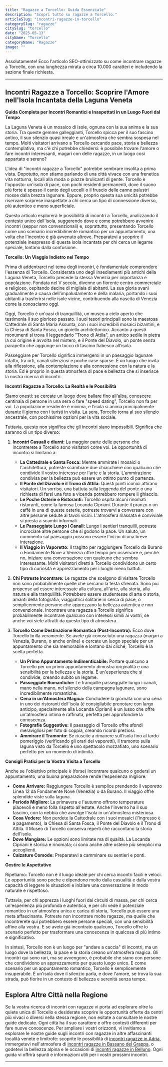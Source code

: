 ```yaml
---
title: "Ragazze a Torcello: Guida Essenziale"
description: "Scopri tutto su ragazze a Torcello."
articleSlug: "incontri-ragazze-in-torcello" 
categorySlug: "ragazze"
citySlug: "torcello"
date: "2025-05-13"
cityName: "Torcello"
categoryName: "Ragazze"
image: ""
---
```


Assolutamente! Ecco l'articolo SEO-ottimizzato su come incontrare ragazze a Torcello, con una lunghezza mirata a circa 10.000 caratteri e includendo la sezione finale richiesta.

---

## Incontri Ragazze a Torcello: Scoprire l'Amore nell'Isola Incantata della Laguna Veneta

**Guida Completa per Incontri Romantici e Inaspettati in un Luogo Fuori dal Tempo**

La Laguna Veneta è un mosaico di isole, ognuna con la sua anima e la sua storia. Tra queste gemme galleggianti, Torcello spicca per il suo fascino antico, il suo silenzio quasi irreale e un'atmosfera che sembra sospesa nel tempo. Molti visitatori arrivano a Torcello cercando pace, storia e bellezza contemplativa, ma c'è chi potrebbe chiedersi: è possibile trovare l'amore o fare incontri interessanti, magari con delle ragazze, in un luogo così appartato e sereno?

L'idea di "incontri ragazze a Torcello" potrebbe sembrare insolita a prima vista. Dopotutto, non stiamo parlando di una città vivace con una frenetica vita notturna, locali alla moda o piazze brulicanti di gente. Torcello è l'opposto: un'isola di pace, con pochi residenti permanenti, dove il suono più forte è spesso il canto degli uccelli o il fruscio delle canne palustri mosse dalla brezza lagunare. Eppure, proprio questa sua unicità potrebbe riservare sorprese inaspettate a chi cerca un tipo di connessione diverso, più autentico e meno superficiale.

Questo articolo esplorerà le possibilità di incontri a Torcello, analizzando il contesto unico dell'isola, suggerendo dove e come potrebbero avvenire incontri (seppur non convenzionali) e, soprattutto, presentando Torcello come uno scenario incredibilmente romantico per un appuntamento, una volta che l'incontro è già avvenuto altrove. Preparatevi a scoprire il potenziale inespresso di questa isola incantata per chi cerca un legame speciale, lontano dalla confusione.

**Torcello: Un Viaggio Indietro nel Tempo**

Prima di addentrarci nel tema degli incontri, è fondamentale comprendere l'essenza di Torcello. Considerata uno degli insediamenti più antichi della Laguna Veneta, Torcello precede la stessa Venezia per importanza e popolazione. Fondata nel V secolo, divenne un fiorente centro commerciale e religioso, ospitando decine di migliaia di abitanti. La sua gloria svanì gradualmente a causa dell'impaludamento e della malaria, portando i suoi abitanti a trasferirsi nelle isole vicine, contribuendo alla nascita di Venezia come la conosciamo oggi.

Oggi, Torcello è un'oasi di tranquillità, un museo a cielo aperto che testimonia il suo glorioso passato. I suoi tesori principali sono la maestosa Cattedrale di Santa Maria Assunta, con i suoi incredibili mosaici bizantini, e la Chiesa di Santa Fosca, un gioiello architettonico. Accanto a questi monumenti si trova il leggendario "Trono di Attila", un antico sedile in pietra la cui origine è avvolta nel mistero, e il Ponte del Diavolo, un ponte senza parapetto che aggiunge un tocco di fascino fiabesco all'isola.

Passeggiare per Torcello significa immergersi in un paesaggio lagunare intatto, tra orti, canali silenziosi e poche case sparse. È un luogo che invita alla riflessione, alla contemplazione e alla connessione con la natura e la storia. Ed è proprio in questa atmosfera di pace e bellezza che si inserisce la nostra ricerca di incontri.

**Incontri Ragazze a Torcello: La Realtà e le Possibilità**

Siamo onesti: se cercate un luogo dove ballare fino all'alba, conoscere centinaia di persone in una sera o fare "speed dating", Torcello non fa per voi. La popolazione residente è minima, e l'isola si anima principalmente durante il giorno con i turisti in visita. La sera, Torcello torna al suo silenzio ancestrale, con pochissime opzioni per la vita sociale.

Tuttavia, questo non significa che gli incontri siano impossibili. Significa che saranno di un tipo diverso:
1.  **Incontri Casuali e diurni:** La maggior parte delle persone che incontrerete a Torcello sono visitatori come voi. Le opportunità di incontro si limitano a:
    *   **La Cattedrale e Santa Fosca:** Mentre ammirate i mosaici o l'architettura, potreste scambiare due chiacchiere con qualcuno che condivide il vostro interesse per l'arte e la storia. L'ammirazione condivisa per la bellezza può essere un ottimo punto di partenza.
    *   **Il Ponte del Diavolo e il Trono di Attila:** Questi punti iconici attirano visitatori. Un sorriso, una battuta sulla leggenda del ponte o una richiesta di farsi una foto a vicenda potrebbero rompere il ghiaccio.
    *   **Le Poche Osterie e Ristoranti:** Torcello ospita alcuni rinomati ristoranti, come la famosa Locanda Cipriani. Durante il pranzo o un caffè in una di queste osterie, potreste trovarvi a conversare con altre persone sedute ai tavoli vicini. L'atmosfera rilassata e conviviale si presta a scambi informali.
    *   **Le Passeggiate Lungo i Canali:** Lungo i sentieri tranquilli, potreste incrociare altre persone che si godono la pace. Un saluto, un commento sul paesaggio possono essere l'inizio di una breve interazione.
    *   **Il Viaggio in Vaporetto:** Il tragitto per raggiungere Torcello da Burano o Fondamente Nove a Venezia offre tempo per osservare e, perché no, iniziare una conversazione con qualcuno che sembra interessante. Molti visitatori diretti a Torcello condividono un certo tipo di curiosità e apprezzamento per i luoghi meno battuti.

2.  **Chi Potreste Incontrare:** Le ragazze che scelgono di visitare Torcello non sono probabilmente quelle che cercano la festa sfrenata. Sono più propense ad essere interessate alla cultura, all'arte, alla storia, alla natura e alla tranquillità. Potrebbero essere studentesse di arte o storia, amanti della fotografia, viaggiatrici solitarie in cerca di pace, o semplicemente persone che apprezzano la bellezza autentica e non convenzionale. Incontrare una ragazza a Torcello significa probabilmente incontrare qualcuno con interessi simili ai vostri, se anche voi siete attratti da questo tipo di atmosfera.

3.  **Torcello Come Destinazione Romantica (Post-Incontro):** Ecco dove Torcello brilla veramente. Se avete già conosciuto una ragazza (magari a Venezia, Burano, o anche online) e cercate un luogo speciale per un appuntamento che sia memorabile e lontano dai cliché, Torcello è la scelta perfetta.
    *   **Un Primo Appuntamento Indimenticabile:** Portare qualcuno a Torcello per un primo appuntamento dimostra originalità e una sensibilità per la bellezza e la storia. È un'esperienza che si condivide, creando subito un legame.
    *   **Passeggiate Romantiche:** Le tranquille passeggiate lungo i canali, mano nella mano, nel silenzio della campagna lagunare, sono incredibilmente romantiche.
    *   **Cena in un'Atmosfera Magica:** Concludere la giornata con una cena in uno dei ristoranti dell'isola (è consigliabile prenotare con largo anticipo, specialmente alla Locanda Cipriani) è un lusso che offre un'atmosfera intima e raffinata, perfetta per approfondire la conoscenza.
    *   **Fotografie Suggestive:** Il paesaggio di Torcello offre sfondi meravigliosi per foto di coppia, creando ricordi preziosi.
    *   **Ammirare il Tramonto:** Se riuscite a rimanere sull'isola fino al tardo pomeriggio (verificando gli orari dei vaporetti), il tramonto sulla laguna visto da Torcello è uno spettacolo mozzafiato, uno scenario perfetto per un momento di intimità.

**Consigli Pratici per la Vostra Visita a Torcello**

Anche se l'obiettivo principale è (forse) incontrare qualcuno o godersi un appuntamento, una buona preparazione rende l'esperienza migliore:

*   **Come Arrivare:** Raggiungere Torcello è semplice prendendo il vaporetto Linea 12 da Fondamente Nove (Venezia) o da Burano. Il viaggio offre splendide viste sulla laguna.
*   **Periodo Migliore:** La primavera e l'autunno offrono temperature piacevoli e meno folla rispetto all'estate. Anche l'inverno ha il suo fascino, con la nebbia che avvolge l'isola in un'atmosfera misteriosa.
*   **Cosa Vedere:** Non perdete la Cattedrale con i suoi mosaici (l'ingresso è a pagamento), la Chiesa di Santa Fosca, il Ponte del Diavolo e il Trono di Attila. Il Museo di Torcello conserva reperti che raccontano la storia dell'isola.
*   **Dove Mangiare:** Le opzioni sono limitate ma di qualità. La Locanda Cipriani è storica e rinomata; ci sono anche altre osterie più semplici ma accoglienti.
*   **Calzature Comode:** Preparatevi a camminare su sentieri e ponti.

**Gestire le Aspettative**

Ripetiamo: Torcello non è il luogo ideale per chi cerca incontri facili e veloci. Le opportunità sono poche e dipendono molto dalla casualità e dalla vostra capacità di leggere le situazioni e iniziare una conversazione in modo naturale e rispettoso.

Tuttavia, per chi apprezza i luoghi fuori dai circuiti di massa, per chi cerca un'esperienza più profonda e autentica, e per chi vede il potenziale romantico in un'atmosfera unica e carica di storia, Torcello può essere una meta affascinante. Potreste non incontrare molte ragazze, ma quelle che incontrerete qui potrebbero essere persone speciali, con una sensibilità affine alla vostra. E se avete già incontrato qualcuno, Torcello offre lo scenario perfetto per trasformare una conoscenza in qualcosa di più intimo e significativo.

In sintesi, Torcello non è un luogo per "andare a caccia" di incontri, ma un luogo dove la bellezza, la pace e la storia creano un'atmosfera magica. Gli incontri qui sono rari, ma se avvengono, è probabile che siano con persone che condividono un apprezzamento per questo luogo unico. E come scenario per un appuntamento romantico, Torcello è semplicemente insuperabile. È un'isola dove il silenzio parla, e dove l'amore, se trova la sua strada, può fiorire in un contesto di bellezza e serenità senza tempo.

## Esplora Altre Città nella Regione

Se la vostra ricerca di incontri con ragazze vi porta ad esplorare oltre la quiete unica di Torcello e desiderate scoprire le opportunità offerte da centri più vivaci o diversi nella stessa regione, non esitate a consultare le nostre guide dedicate. Ogni città ha il suo carattere e offre contesti differenti per fare nuove conoscenze. Per ampliare i vostri orizzonti, vi invitiamo a esplorare le nostre guide sugli incontri con ragazze in altre affascinanti località venete e limitrofe: scoprite le possibilità di [incontri ragazze in Adria](/adria/ragazze/incontri-ragazze-in-adria), immergetevi nell'atmosfera di [incontri ragazze in Bassano del Grappa](/bassano-del-grappa/ragazze/incontri-ragazze-in-bassano-del-grappa), o godetevi la bellezza alpina e le occasioni di [incontri ragazze in Belluno](/belluno/ragazze/incontri-ragazze-in-belluno). Ogni guida vi offrirà spunti e informazioni utili per i vostri prossimi incontri.

---
